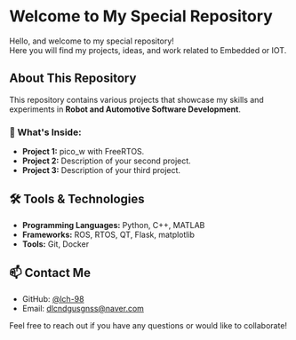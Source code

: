 # Welcome to My Special Repository

Hello, and welcome to my special repository!  
Here you will find my projects, ideas, and work related to Embedded or IOT.

## About This Repository
This repository contains various projects that showcase my skills and experiments in **Robot and Automotive Software Development**.

### 🚀 What's Inside:
- **Project 1:** pico_w with FreeRTOS.
- **Project 2:** Description of your second project.
- **Project 3:** Description of your third project.

## 🛠️ Tools & Technologies
- **Programming Languages:** Python, C++, MATLAB
- **Frameworks:** ROS, RTOS, QT, Flask, matplotlib
- **Tools:** Git, Docker

## 📫 Contact Me
- GitHub: [@lch-98](https://github.com/lch-98)
- Email: dlcndgusgnss@naver.com

Feel free to reach out if you have any questions or would like to collaborate!

<!--
**lch-98/lch-98** is a ✨ _special_ ✨ repository because its `README.md` (this file) appears on your GitHub profile.

Here are some ideas to get you started:

- 🔭 I’m currently working on ...
- 🌱 I’m currently learning ...
- 👯 I’m looking to collaborate on ...
- 🤔 I’m looking for help with ...
- 💬 Ask me about ...
- 📫 How to reach me: ...
- 😄 Pronouns: ...
- ⚡ Fun fact: ...
-->
